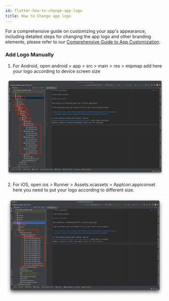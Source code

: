 ```yaml
---
id: flutter-how-to-change-app-logo
title: How to Change app logo
---
```

For a comprehensive guide on customizing your app's appearance, including detailed steps for changing the app logo and other branding elements, please refer to our <a href="https://wrteam-in.github.io/common_app_doc/GeneralSettings/appicon" target="_blank" rel="noopener noreferrer">Comprehensive Guide to App Customization</a>.

### Add Logo Manually 

1. For Android, open android > app > src > main > res > mipmap add here your logo according to device screen size

![Android Logo](/img/logo_1.png)

2. For iOS, open ios > Runner > Assets.xcassets > AppIcon.appiconset here you need to put your logo according to different size.

![iOS Logo](/img/logo_2.png) 
